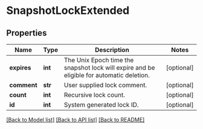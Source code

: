 # SnapshotLockExtended

## Properties
Name | Type | Description | Notes
------------ | ------------- | ------------- | -------------
**expires** | **int** | The Unix Epoch time the snapshot lock will expire and be eligible for automatic deletion. | [optional] 
**comment** | **str** | User supplied lock comment. | [optional] 
**count** | **int** | Recursive lock count. | [optional] 
**id** | **int** | System generated lock ID. | [optional] 

[[Back to Model list]](../README.md#documentation-for-models) [[Back to API list]](../README.md#documentation-for-api-endpoints) [[Back to README]](../README.md)


